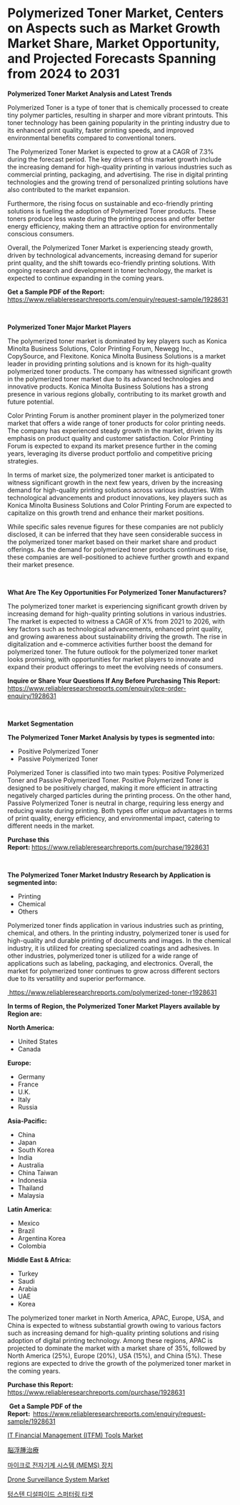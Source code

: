 <p><h1>Polymerized Toner Market, Centers on Aspects such as Market Growth Market Share, Market Opportunity, and Projected Forecasts Spanning from 2024 to 2031</h1></p><p><strong>Polymerized Toner Market Analysis and Latest Trends</strong></p>
<p><p>Polymerized Toner is a type of toner that is chemically processed to create tiny polymer particles, resulting in sharper and more vibrant printouts. This toner technology has been gaining popularity in the printing industry due to its enhanced print quality, faster printing speeds, and improved environmental benefits compared to conventional toners.</p><p>The Polymerized Toner Market is expected to grow at a CAGR of 7.3% during the forecast period. The key drivers of this market growth include the increasing demand for high-quality printing in various industries such as commercial printing, packaging, and advertising. The rise in digital printing technologies and the growing trend of personalized printing solutions have also contributed to the market expansion.</p><p>Furthermore, the rising focus on sustainable and eco-friendly printing solutions is fueling the adoption of Polymerized Toner products. These toners produce less waste during the printing process and offer better energy efficiency, making them an attractive option for environmentally conscious consumers.</p><p>Overall, the Polymerized Toner Market is experiencing steady growth, driven by technological advancements, increasing demand for superior print quality, and the shift towards eco-friendly printing solutions. With ongoing research and development in toner technology, the market is expected to continue expanding in the coming years.</p></p>
<p><strong>Get a Sample PDF of the Report:&nbsp;</strong> <a href="https://www.reliableresearchreports.com/enquiry/request-sample/1928631">https://www.reliableresearchreports.com/enquiry/request-sample/1928631</a></p>
<p>&nbsp;</p>
<p><strong>Polymerized Toner Major Market Players</strong></p>
<p><p>The polymerized toner market is dominated by key players such as Konica Minolta Business Solutions, Color Printing Forum, Newegg Inc., CopySource, and Flexitone. Konica Minolta Business Solutions is a market leader in providing printing solutions and is known for its high-quality polymerized toner products. The company has witnessed significant growth in the polymerized toner market due to its advanced technologies and innovative products. Konica Minolta Business Solutions has a strong presence in various regions globally, contributing to its market growth and future potential.</p><p>Color Printing Forum is another prominent player in the polymerized toner market that offers a wide range of toner products for color printing needs. The company has experienced steady growth in the market, driven by its emphasis on product quality and customer satisfaction. Color Printing Forum is expected to expand its market presence further in the coming years, leveraging its diverse product portfolio and competitive pricing strategies.</p><p>In terms of market size, the polymerized toner market is anticipated to witness significant growth in the next few years, driven by the increasing demand for high-quality printing solutions across various industries. With technological advancements and product innovations, key players such as Konica Minolta Business Solutions and Color Printing Forum are expected to capitalize on this growth trend and enhance their market positions.</p><p>While specific sales revenue figures for these companies are not publicly disclosed, it can be inferred that they have seen considerable success in the polymerized toner market based on their market share and product offerings. As the demand for polymerized toner products continues to rise, these companies are well-positioned to achieve further growth and expand their market presence.</p></p>
<p>&nbsp;</p>
<p><strong>What Are The Key Opportunities For Polymerized Toner Manufacturers?</strong></p>
<p><p>The polymerized toner market is experiencing significant growth driven by increasing demand for high-quality printing solutions in various industries. The market is expected to witness a CAGR of X% from 2021 to 2026, with key factors such as technological advancements, enhanced print quality, and growing awareness about sustainability driving the growth. The rise in digitalization and e-commerce activities further boost the demand for polymerized toner. The future outlook for the polymerized toner market looks promising, with opportunities for market players to innovate and expand their product offerings to meet the evolving needs of consumers.</p></p>
<p><strong>Inquire or Share Your Questions If Any Before Purchasing This Report:</strong> <a href="https://www.reliableresearchreports.com/enquiry/pre-order-enquiry/1928631">https://www.reliableresearchreports.com/enquiry/pre-order-enquiry/1928631</a></p>
<p>&nbsp;</p>
<p><strong>Market Segmentation</strong></p>
<p><strong>The Polymerized Toner Market Analysis by types is segmented into:</strong></p>
<p><ul><li>Positive Polymerized Toner</li><li>Passive Polymerized Toner</li></ul></p>
<p><p>Polymerized Toner is classified into two main types: Positive Polymerized Toner and Passive Polymerized Toner. Positive Polymerized Toner is designed to be positively charged, making it more efficient in attracting negatively charged particles during the printing process. On the other hand, Passive Polymerized Toner is neutral in charge, requiring less energy and reducing waste during printing. Both types offer unique advantages in terms of print quality, energy efficiency, and environmental impact, catering to different needs in the market.</p></p>
<p><strong>Purchase this Report:&nbsp;</strong><a href="https://www.reliableresearchreports.com/purchase/1928631">https://www.reliableresearchreports.com/purchase/1928631</a></p>
<p>&nbsp;</p>
<p><strong>The Polymerized Toner Market Industry Research by Application is segmented into:</strong></p>
<p><ul><li>Printing</li><li>Chemical</li><li>Others</li></ul></p>
<p><p>Polymerized toner finds application in various industries such as printing, chemical, and others. In the printing industry, polymerized toner is used for high-quality and durable printing of documents and images. In the chemical industry, it is utilized for creating specialized coatings and adhesives. In other industries, polymerized toner is utilized for a wide range of applications such as labeling, packaging, and electronics. Overall, the market for polymerized toner continues to grow across different sectors due to its versatility and superior performance.</p></p>
<p><a href="https://www.reliableresearchreports.com/polymerized-toner-r1928631">&nbsp;https://www.reliableresearchreports.com/polymerized-toner-r1928631</a></p>
<p><strong>In terms of Region, the Polymerized Toner Market Players available by Region are:</strong></p>
<p>
    <p> <strong> North America: </strong>
        <ul>
            <li>United States</li>
            <li>Canada</li>
        </ul>
        </p> 
    <p> <strong> Europe: </strong>
        <ul>
            <li>Germany</li>
            <li>France</li>
            <li>U.K.</li>
            <li>Italy</li>
            <li>Russia</li>
        </ul>
        </p> 
    <p> <strong> Asia-Pacific: </strong>
        <ul>
            <li>China</li>
            <li>Japan</li>
            <li>South Korea</li>
            <li>India</li>
            <li>Australia</li>
            <li>China Taiwan</li>
            <li>Indonesia</li>
            <li>Thailand</li>
            <li>Malaysia</li>
        </ul>
        </p> 
    <p> <strong> Latin America: </strong>
        <ul>
            <li>Mexico</li>
            <li>Brazil</li>
            <li>Argentina Korea</li>
            <li>Colombia</li>
        </ul>
        </p> 
    <p> <strong> Middle East & Africa: </strong>
        <ul>
            <li>Turkey</li>
            <li>Saudi</li>
            <li>Arabia</li>
            <li>UAE</li>
            <li>Korea</li>
        </ul>
    </p>
    </p>
<p><p>The polymerized toner market in North America, APAC, Europe, USA, and China is expected to witness substantial growth owing to various factors such as increasing demand for high-quality printing solutions and rising adoption of digital printing technology. Among these regions, APAC is projected to dominate the market with a market share of 35%, followed by North America (25%), Europe (20%), USA (15%), and China (5%). These regions are expected to drive the growth of the polymerized toner market in the coming years.</p></p>
<p><strong>Purchase this Report: </strong><a href="https://www.reliableresearchreports.com/purchase/1928631">https://www.reliableresearchreports.com/purchase/1928631</a></p>
<p>&nbsp;<strong>Get a Sample PDF of the Report:&nbsp;&nbsp;</strong><a href="https://www.reliableresearchreports.com/enquiry/request-sample/1928631">https://www.reliableresearchreports.com/enquiry/request-sample/1928631</a></p>
<p><strong></strong></p>
<p><p><a href="https://github.com/niyotibauri9/Market-Research-Report-List-1/blob/main/it-financial-management-itfm-tools-market.md">IT Financial Management (ITFM) Tools Market</a></p><p><a href="https://medium.com/@cielostamm/%E8%84%B3%E6%B5%AE%E8%85%AB%E6%B2%BB%E7%99%82%E5%B8%82%E5%A0%B4%E3%81%AE%E5%88%86%E6%9E%90-%E3%82%B0%E3%83%AD%E3%83%BC%E3%83%90%E3%83%AB%E7%94%A3%E6%A5%AD%E3%81%AE%E8%A6%8B%E9%80%9A%E3%81%97%E3%81%A8%E4%BA%88%E6%B8%AC-2024%E5%B9%B4%E3%81%8B%E3%82%892031%E5%B9%B4%E3%81%BE%E3%81%A7-c0100080d28b">脳浮腫治療</a></p><p><a href="https://medium.com/@boydsmitham726/micro-electromechanical-systems-mems-devices-%EC%8B%9C%EC%9E%A5-%EC%9C%A0%ED%98%95-%EC%9D%91%EC%9A%A9-%EB%B0%8F-%EC%A7%80%EB%A6%AC%EB%B3%84-%EC%A2%85%ED%95%A9-%ED%8F%89%EA%B0%80-5263a3f24431">마이크로 전자기계 시스템 (MEMS) 장치</a></p><p><a href="https://github.com/ajiariaa/Market-Research-Report-List-1/blob/main/drone-surveillance-system-market.md">Drone Surveillance System Market</a></p><p><a href="https://medium.com/@rowedrowe/%ED%85%85%EC%8A%A4%ED%85%90-%ED%99%A9%ED%99%94%EB%AC%BC-%EC%8A%A4%ED%8D%BC%ED%84%B0%EB%A7%81-%ED%83%80%EA%B2%9F-%EC%8B%9C%EC%9E%A5-%EC%9D%B8%EC%82%AC%EC%9D%B4%ED%8A%B8-%EC%8B%9C%EC%9E%A5-%EB%8F%99%ED%96%A5-%EC%84%B1%EC%9E%A5-2024%EB%85%84%EB%B6%80%ED%84%B0-2031%EB%85%84%EA%B9%8C%EC%A7%80-%EC%98%88%EC%B8%A1-9bf05c664c94">텅스텐 디설파이드 스퍼터링 타겟</a></p></p>